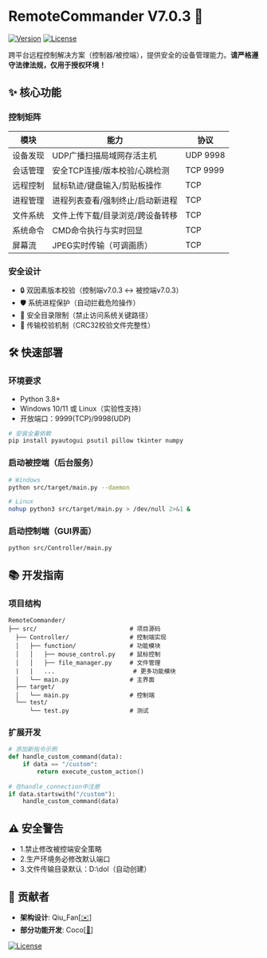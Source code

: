 # RemoteCommander V7.0.3 🚀

[![Version](https://img.shields.io/badge/Release-v7.0.3-blue.svg)]()
[![License](https://img.shields.io/badge/License-GPL3.0-green.svg)]()

跨平台远程控制解决方案（控制器/被控端），提供安全的设备管理能力。**请严格遵守法律法规，仅用于授权环境！**


## ✨ 核心功能

### 控制矩阵
| **模块**       | **能力**                              | **协议**  |
|----------------|--------------------------------------|-----------|
| 设备发现       | UDP广播扫描局域网存活主机              | UDP 9998  |
| 会话管理       | 安全TCP连接/版本校验/心跳检测           | TCP 9999  |
| 远程控制       | 鼠标轨迹/键盘输入/剪贴板操作            | TCP       |
| 进程管理       | 进程列表查看/强制终止/启动新进程         | TCP       |
| 文件系统       | 文件上传下载/目录浏览/跨设备转移         | TCP       |
| 系统命令       | CMD命令执行与实时回显                   | TCP       |
| 屏幕流         | JPEG实时传输（可调画质）                | TCP       |

### 安全设计
- 🔒 双因素版本校验（控制端v7.0.3 ↔ 被控端v7.0.3）
- 🛡️ 系统进程保护（自动拦截危险操作）
- 📁 安全目录限制（禁止访问系统关键路径）
- 🔑 传输校验机制（CRC32校验文件完整性）

## 🛠️ 快速部署

### 环境要求
- Python 3.8+ 
- Windows 10/11 或 Linux（实验性支持）
- 开放端口：9999(TCP)/9998(UDP)

```bash
# 安装全量依赖
pip install pyautogui psutil pillow tkinter numpy
```

### 启动被控端（后台服务）
```bash
# Windows
python src/target/main.py --daemon

# Linux 
nohup python3 src/target/main.py > /dev/null 2>&1 &
```

### 启动控制端（GUI界面）
```bash
python src/Controller/main.py
```

## 📚 开发指南

### 项目结构
```
RemoteCommander/
├── src/                          # 项目源码
  ├── Controller/                 # 控制端实现
  │   ├── function/               # 功能模块
  │   │   ├── mouse_control.py    # 鼠标控制
  │   │   ├── file_manager.py     # 文件管理
  |   |   ...                      # 更多功能模块
  │   └── main.py                 # 主界面
  ├── target/
  │   └── main.py                 # 控制端
  └── test/
      └── test.py                 # 测试
```

### 扩展开发
```python
# 添加新指令示例
def handle_custom_command(data):
    if data == "/custom":
        return execute_custom_action()
        
# 在handle_connection中注册
if data.startswith("/custom"):
    handle_custom_command(data)
```

## ⚠️ 安全警告

- 1.禁止修改被控端安全策略
- 2.生产环境务必修改默认端口
- 3.文件传输目录默认：D:\dol（自动创建）

## 👥 贡献者
- **架构设计**: Qiu_Fan[[✉️](mailto:3592916761@qq.com)]
- **部分功能开发**: Coco[[📧](mailto:3881898540@qq.com)]

[![License](https://img.shields.io/badge/-GitHub-black?style=flat-square&amp;logo=github)](https://github.com/qiu-fan/RemoteCommander)